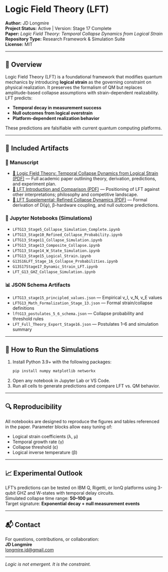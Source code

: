# Logic Field Theory (LFT)

**Author:** JD Longmire  
**Project Status:** Active | Version: Stage 17 Complete  
**Paper:** *Logic Field Theory: Temporal Collapse Dynamics from Logical Strain*  
**Repository Type:** Research Framework & Simulation Suite  
**License:** MIT

---

## 🧠 Overview

Logic Field Theory (LFT) is a foundational framework that modifies quantum mechanics by introducing **logical strain** as the governing constraint on physical realization. It preserves the formalism of QM but replaces amplitude-based collapse assumptions with strain-dependent realizability. LFT predicts:

- **Temporal decay in measurement success**  
- **Null outcomes from logical overstrain**  
- **Platform-dependent realization behavior**

These predictions are falsifiable with current quantum computing platforms.

---

## 📄 Included Artifacts

### 🔬 Manuscript
- [📄 Logic Field Theory: Temporal Collapse Dynamics from Logical Strain (PDF)](https://github.com/jdlongmire/Logic_Field_Theory_Gen13/blob/main/Logic_Field_Theory_Gen13.pdf) — Full academic paper outlining theory, derivation, predictions, and experiment plan.
- [📄 LFT Introduction and Comparison (PDF)](https://github.com/jdlongmire/Logic_Field_Theory_Gen13/blob/main/LFT_G13_Introduction-Comparison.pdf) — Positioning of LFT against other interpretations; philosophy and competitive landscape.
- [📄 LFT Supplemental: Refined Collapse Dynamics (PDF)](https://github.com/jdlongmire/Logic_Field_Theory_Gen13/blob/main/LFT_Gen13_Supplimental_1.pdf) — Formal derivation of D(ψ), β-hardware coupling, and null outcome predictions.

### 🧪 Jupyter Notebooks (Simulations)
- `LFTG13_Stage5_Collapse_Simulation_Complete.ipynb`
- `LFTG13_Stage10_Refined_Collapse_Probability.ipynb`
- `LFTG13_Stage11_Collapse_Simulation.ipynb`
- `LFTG13_Stage13_Composite_Collapse.ipynb`
- `LFTG13_Stage14_W_State_Simulation.ipynb`
- `LFTG13_Stage15_Logical_Strain.ipynb`
- `G13S16LFT_Stage_16_Collapse_Probabilities.ipynb`
- `G13S17Stage17_Dynamic_Strain_LFT.ipynb`
- `LFT_G13_GHZ_Collapse_Simulation.ipynb`

### 📊 JSON Schema Artifacts
- `LFTG13_stage15_principled_values.json` — Empirical v_I, v_N, v_E values  
- `LFTG13_Math_Formalization_Stage_13.json` — Formal strain/collapse definitions  
- `lftG13_postulates_5_6_schema.json` — Collapse probability and threshold rules  
- `LFT_Full_Theory_Export_Stage16.json` — Postulates 1–6 and simulation summary

---

## 🧪 How to Run the Simulations

1. Install Python 3.9+ with the following packages:
    ```bash
    pip install numpy matplotlib networkx
    ```
2. Open any notebook in Jupyter Lab or VS Code.
3. Run all cells to generate predictions and compare LFT vs. QM behavior.

---

## 🔍 Reproducibility

All notebooks are designed to reproduce the figures and tables referenced in the paper. Parameter blocks allow easy tuning of:
- Logical strain coefficients (λ, μ)
- Temporal growth rate (γ)
- Collapse threshold (ε)
- Logical inverse temperature (β)

---

## 📈 Experimental Outlook

LFT’s predictions can be tested on IBM Q, Rigetti, or IonQ platforms using 3-qubit GHZ and W-states with temporal delay circuits.  
Simulated collapse time range: **50–100 µs**  
Target signature: **Exponential decay + null measurement events**

---

## 📬 Contact

For questions, contributions, or collaboration:  
**JD Longmire**  
longmire.jd@gmail.com

---

*Logic is not emergent. It is the constraint.*
